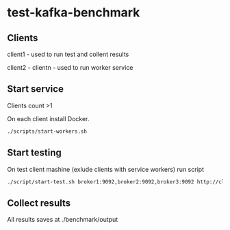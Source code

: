 # test-kafka-benchmark

## Clients

client1 - used to run test and collent results

client2 - clientn - used to run worker service

## Start service

Clients count >1

On each client install Docker.

```bash
./scripts/start-workers.sh
```

## Start testing

On test client mashine (exlude clients with service workers) run script

```bash
./script/start-test.sh broker1:9092,broker2:9092,broker3:9092 http://client2:8080,http://client3:8080....http://clientN:8080
```

## Collect results

All results saves at ./benchmark/output



